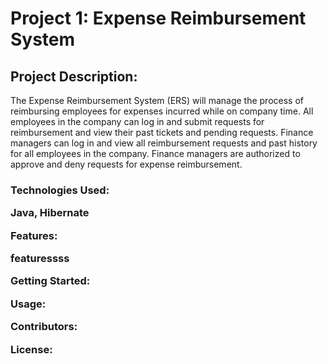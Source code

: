 <h1>Project 1: Expense Reimbursement System</h1>

<h2>Project Description:</h2>

The Expense Reimbursement System (ERS) will manage the process of reimbursing employees for expenses incurred while on company time. All employees in the company can log in and submit requests for reimbursement and view their past tickets and pending requests. Finance managers can log in and view all reimbursement requests and past history for all employees in the company. Finance managers are authorized to approve and deny requests for expense reimbursement.

<h3>Technologies Used:

Java, Hibernate

Features:

featuressss


Getting Started:

Usage:

Contributors:

License:
